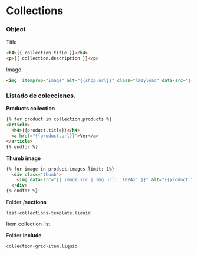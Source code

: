 # Collections

### Object
Title
```html
<h4>{{ collection.title }}</h4>
<p>{{ collection.description }}</p>
```

Image.
```html
<img  itemprop="image" alt="{{shop.url}}" class="lazyload" data-src="{{ collection.image | img_url: '800x800' }}">
```
 
### Listado de colecciones.

**Products collection**
```html
{% for product in collection.products %}
<article>
  <h4>{{product.title}}</h4>
  <a href="{{product.url}}">Ver</a>
</article>
{% endfor %}
```

**Thumb image**
```html
{% for image in product.images limit: 1%}
  <div class="thumb">
    <img data-src="{{ image.src | img_url: '1024x' }}" alt="{{product.title}} : {{shop.name}}" class="lazyload">
  </div>
{% endfor %}
```

Folder /**sections**
```
list-collections-template.liquid
```

Item collection list.

Folder **include**
```
collection-grid-item.liquid
```

